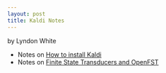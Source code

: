```yaml
---
layout: post
title: Kaldi Notes
---
```


by Lyndon White

 - Notes on [How to install Kaldi](./install_notes.md)
 - Notes on [Finite State Transducers and OpenFST](./fst-example/intro_to_OpenFST.md)
